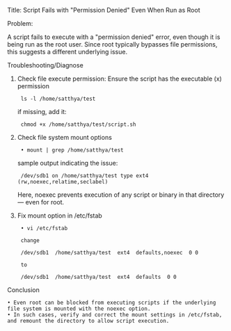 Title: Script Fails with "Permission Denied" Even When Run as Root

Problem:

A script fails to execute with a "permission denied" error, even though it is being run as the root user. 
Since root typically bypasses file permissions, this suggests a different underlying issue.


Troubleshooting/Diagnose

1. Check file execute permission:
	Ensure the script has the executable (x) permission

		ls -l /home/satthya/test
		
	if missing, add it:

		chmod +x /home/satthya/test/script.sh
		
2. Check file system mount options
   
		• mount | grep /home/satthya/test
	
	sample output indicating the issue:
	
		/dev/sdb1 on /home/satthya/test type ext4 (rw,noexec,relatime,seclabel)
	
	Here, noexec prevents execution of any script or binary in that directory — even for root.
	
3. Fix mount option in /etc/fstab
   
		• vi /etc/fstab
		
		change
		
		/dev/sdb1  /home/satthya/test  ext4  defaults,noexec  0 0
		
		to
		
		/dev/sdb1  /home/satthya/test  ext4  defaults  0 0

	
Conclusion

	• Even root can be blocked from executing scripts if the underlying file system is mounted with the noexec option.
	• In such cases, verify and correct the mount settings in /etc/fstab, and remount the directory to allow script execution.

